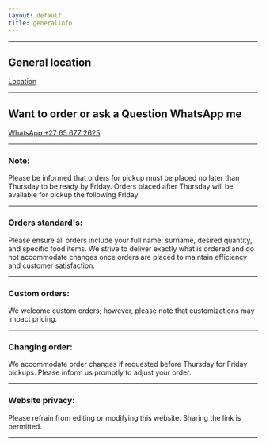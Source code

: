```yaml
---
layout: default
title: generalinfo
---
```


---

## General location
[Location](https://maps.app.goo.gl/ZDsmSHXYbToehVLy6)

---

## Want to order or ask a Question WhatsApp me
[WhatsApp +27 65 677 2625](https://wa.me/27656772625?text=Hello%20%F0%9F%98%8A%0AI'm%20interested%20in%20placing%20an%20order%20for%20(product%20name)%20for%20this%20upcoming%20Friday.%20Could%20you%20please%20provide%20me%20with%20the%20pickup%20location%3F%20Also%2C%20I%20would%20appreciate%20confirmation%20once%20it's%20ready.%20Thank%20you!)

---

### Note:
Please be informed that orders for pickup must be placed no later than Thursday to be ready by Friday. Orders placed after Thursday will be available for pickup the following Friday.

---

### Orders standard's:
Please ensure all orders include your full name, surname, desired quantity, and specific food items. We strive to deliver exactly what is ordered and do not accommodate changes once orders are placed to maintain efficiency and customer satisfaction.

---

### Custom orders:
We welcome custom orders; however, please note that customizations may impact pricing.

---

### Changing order:
We accommodate order changes if requested before Thursday for Friday pickups. Please inform us promptly to adjust your order.

---

### Website privacy:
Please refrain from editing or modifying this website. Sharing the link is permitted.

---
